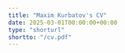 ```yaml
---
title: "Maxim Kurbatov's CV"
date: 2025-03-01T00:00:00+00:00
type: "shorturl"
shortto: "/cv.pdf"
---
```


